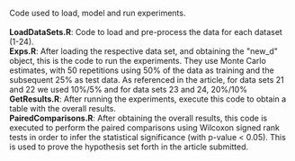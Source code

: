 Code used to load, model and run experiments.<br/>
<br/>
<b>LoadDataSets.R</b>: Code to load and pre-process the data for each dataset (1-24). <br/>
<b>Exps.R</b>: After loading the respective data set, and obtaining the "new_d" object, this is the code to run the experiments. They use Monte Carlo estimates, with 50 repetitions using 50% of the data as training and the subsequent 25% as test data. As referenced in the article, for data sets 21 and 22 we used 10%/5% and for data sets 23 and 24, 20%/10%<br/>
<b>GetResults.R</b>: After running the experiments, execute this code to obtain a table with the overall results.<br/>
<b>PairedComparisons.R</b>: After obtaining the overall results, this code is executed to perform the paired comparisons using Wilcoxon signed rank tests in order to infer the statistical significance (with p-value < 0.05). This is used to prove the hypothesis set forth in the article submitted.


